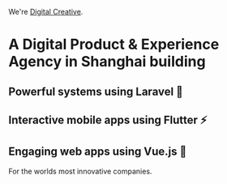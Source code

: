 We're [Digital Creative](https://en.digitalcreative.cn/).

# A Digital Product & Experience Agency in Shanghai building
## Powerful systems using Laravel 🚀
## Interactive mobile apps using Flutter ⚡
## Engaging web apps using Vue.js 👀
For the worlds most innovative companies.
<!--

**Here are some ideas to get you started:**

🙋‍♀️ A short introduction - what is your organization all about?
🌈 Contribution guidelines - how can the community get involved?
👩‍💻 Useful resources - where can the community find your docs? Is there anything else the community should know?
🍿 Fun facts - what does your team eat for breakfast?
🧙 Remember, you can do mighty things with the power of [Markdown](https://docs.github.com/github/writing-on-github/getting-started-with-writing-and-formatting-on-github/basic-writing-and-formatting-syntax)
-->
